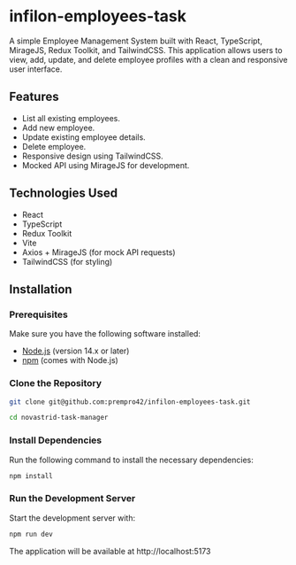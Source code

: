 # infilon-employees-task

A simple Employee Management System built with React, TypeScript, MirageJS, Redux Toolkit, and TailwindCSS. This application allows users to view, add, update, and delete employee profiles with a clean and responsive user interface.

## Features

- List all existing employees.
- Add new employee.
- Update existing employee details.
- Delete employee.
- Responsive design using TailwindCSS.
- Mocked API using MirageJS for development.

## Technologies Used

- React
- TypeScript
- Redux Toolkit
- Vite
- Axios + MirageJS (for mock API requests)
- TailwindCSS (for styling)

## Installation

### Prerequisites

Make sure you have the following software installed:

- [Node.js](https://nodejs.org/) (version 14.x or later)
- [npm](https://www.npmjs.com/) (comes with Node.js)

### Clone the Repository

```bash
git clone git@github.com:prempro42/infilon-employees-task.git

cd novastrid-task-manager
```

### Install Dependencies

Run the following command to install the necessary dependencies:

```bash
npm install
```

### Run the Development Server

Start the development server with:

```bash
npm run dev
```

The application will be available at http://localhost:5173
